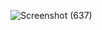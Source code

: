 ![Screenshot (637)](https://github.com/arpitcod/MERN-Chat-App/assets/130605168/a4d01c82-21f7-4650-b884-3648e15abb2a)
